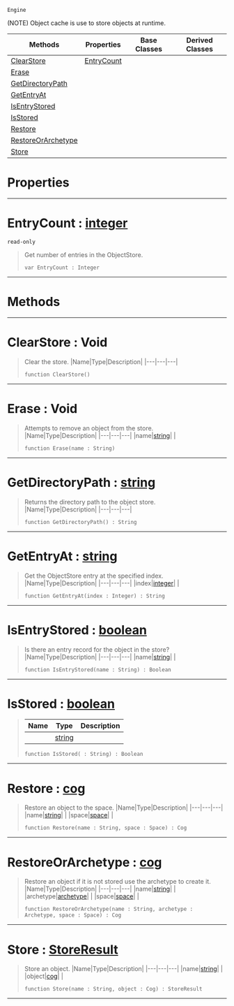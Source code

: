  `Engine`

(NOTE) Object cache is use to store objects at runtime.

|Methods|Properties|Base Classes|Derived Classes|
|---|---|---|---|
|[ ClearStore](objectstore.md#clearstore-void)|[ EntryCount](objectstore.md#entrycount-zilch-engine-d)| | |
|[ Erase](objectstore.md#erase-void)| | | |
|[ GetDirectoryPath](objectstore.md#getdirectorypath-zilch-en)| | | |
|[ GetEntryAt](objectstore.md#getentryat-zilch-engine-d)| | | |
|[ IsEntryStored](objectstore.md#isentrystored-zilch-engin)| | | |
|[ IsStored](objectstore.md#isstored-zilch-engine-doc)| | | |
|[ Restore](objectstore.md#restore-zilch-engine-docu)| | | |
|[ RestoreOrArchetype](objectstore.md#restoreorarchetype-zero)| | | |
|[ Store](objectstore.md#store-zilch-engine-docume)| | | |


 #  Properties


---  
 #  EntryCount : [integer](../nada_base_types/integer.md)

 `read-only`

> Get number of entries in the ObjectStore.
> ``` lang=cpp, name=Nada
> var EntryCount : Integer


---  
 #  Methods


---  
 #  ClearStore : Void

> Clear the store.
> |Name|Type|Description|
> |---|---|---|
> ``` lang=cpp, name=Nada
> function ClearStore()
> ``` 


---  
 #  Erase : Void

> Attempts to remove an object from the store.
> |Name|Type|Description|
> |---|---|---|
> |name|[string](../nada_base_types/string.md)| |
> ``` lang=cpp, name=Nada
> function Erase(name : String)
> ``` 


---  
 #  GetDirectoryPath : [string](../nada_base_types/string.md)

> Returns the directory path to the object store.
> |Name|Type|Description|
> |---|---|---|
> ``` lang=cpp, name=Nada
> function GetDirectoryPath() : String
> ``` 


---  
 #  GetEntryAt : [string](../nada_base_types/string.md)

> Get the ObjectStore entry at the specified index.
> |Name|Type|Description|
> |---|---|---|
> |index|[integer](../nada_base_types/integer.md)| |
> ``` lang=cpp, name=Nada
> function GetEntryAt(index : Integer) : String
> ``` 


---  
 #  IsEntryStored : [boolean](../nada_base_types/boolean.md)

> Is there an entry record for the object in the store?
> |Name|Type|Description|
> |---|---|---|
> |name|[string](../nada_base_types/string.md)| |
> ``` lang=cpp, name=Nada
> function IsEntryStored(name : String) : Boolean
> ``` 


---  
 #  IsStored : [boolean](../nada_base_types/boolean.md)

> 
> |Name|Type|Description|
> |---|---|---|
> ||[string](../nada_base_types/string.md)| |
> ``` lang=cpp, name=Nada
> function IsStored( : String) : Boolean
> ``` 


---  
 #  Restore : [cog](cog.md)

> Restore an object to the space.
> |Name|Type|Description|
> |---|---|---|
> |name|[string](../nada_base_types/string.md)| |
> |space|[space](space.md)| |
> ``` lang=cpp, name=Nada
> function Restore(name : String, space : Space) : Cog
> ``` 


---  
 #  RestoreOrArchetype : [cog](cog.md)

> Restore an object if it is not stored use the archetype to create it.
> |Name|Type|Description|
> |---|---|---|
> |name|[string](../nada_base_types/string.md)| |
> |archetype|[archetype](archetype.md)| |
> |space|[space](space.md)| |
> ``` lang=cpp, name=Nada
> function RestoreOrArchetype(name : String, archetype : Archetype, space : Space) : Cog
> ``` 


---  
 #  Store : [StoreResult](../enum_reference.md#storeresult)

> Store an object.
> |Name|Type|Description|
> |---|---|---|
> |name|[string](../nada_base_types/string.md)| |
> |object|[cog](cog.md)| |
> ``` lang=cpp, name=Nada
> function Store(name : String, object : Cog) : StoreResult
> ``` 


---  
 

 
